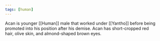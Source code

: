 ```yaml
---
tags: [human]
---
```


Acan is younger [[Human]] male that worked under [[Yantho]] before being promoted into his position after his demise. Acan has short-cropped red hair, olive skin, and almond-shaped brown eyes.
